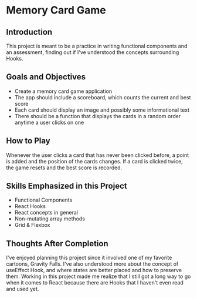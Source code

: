 # Memory Card Game

## Introduction

This project is meant to be a practice in writing functional components and an assessment, finding out if I've understood the concepts surrounding Hooks.

## Goals and Objectives

- Create a memory card game application
- The app should include a scoreboard, which counts the current and best score
- Each card should display an image and possibly some informational text
- There should be a function that displays the cards in a random order anytime a user clicks on one

## How to Play

Whenever the user clicks a card that has never been clicked before, a point is added and the position of the cards changes. If a card is clicked twice, the game resets and the best score is recorded.

## Skills Emphasized in this Project

- Functional Components
- React Hooks
- React concepts in general
- Non-mutating array methods
- Grid & Flexbox

## Thoughts After Completion

I've enjoyed planning this project since it involved one of my favorite cartoons, Gravity Falls. I've also understood more about the concept of useEffect Hook, and where states are better placed and how to preserve them. Working in this project made me realize that I still got a long way to go when it comes to React because there are Hooks that I haven't even read and used yet.
